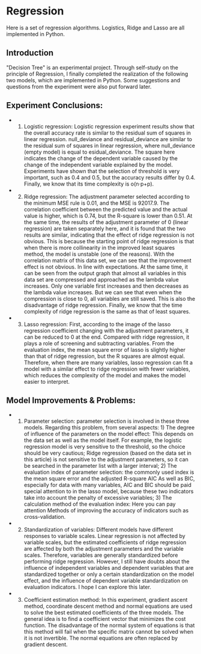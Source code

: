 # Regression
Here is a set of regression algorithms. Logistics, Ridge and Lasso are all implemented in Python.

## Introduction
"Decision Tree" is an experimental project. Through self-study on the principle of Regression, I finally completed the realization of the following two models, which are implemented in Python. Some suggestions and questions from the experiment were also put forward later.

## Experiment Conclusions:
- 1. Logistic regression: Logistic regression experiment results show that the overall accuracy rate is similar to the residual sum of squares in linear regression. null_deviance and residual_deviance are similar to the residual sum of squares in linear regression, where null_deviance (empty model) is equal to esidual_deviance. The square here indicates the change of the dependent variable caused by the change of the independent variable explained by the model. Experiments have shown that the selection of threshold is very important, such as 0.4 and 0.5, but the accuracy results differ by 0.4. Finally, we know that its time complexity is o(n·p+p).

- 2. Ridge regression: The adjustment parameter selected according to the minimum MSE rule is 0.01, and the MSE is 92017.9. The correlation coefficient between the predicted value and the actual value is higher, which is 0.74, but the R-square is lower than 0.51. At the same time, the results of the adjustment parameter of 0 (linear regression) are taken separately here, and it is found that the two results are similar, indicating that the effect of ridge regression is not obvious. This is because the starting point of ridge regression is that when there is more collinearity in the improved least squares method, the model is unstable (one of the reasons). With the correlation matrix of this data set, we can see that the improvement effect is not obvious. In line with expectations. At the same time, it can be seen from the output graph that almost all variables in this data set are compressed and approached as the lambda value increases. Only one variable first increases and then decreases as the lambda value increases. But we can see that even when the compression is close to 0, all variables are still saved. This is also the disadvantage of ridge regression. Finally, we know that the time complexity of ridge regression is the same as that of least squares.

- 3. Lasso regression: First, according to the image of the lasso regression coefficient changing with the adjustment parameters, it can be reduced to 0 at the end. Compared with ridge regression, it plays a role of screening and subtracting variables. From the evaluation index, the mean square error of lasso is slightly higher than that of ridge regression, but the R squares are almost equal. Therefore, when there are many variables, lasso regression can fit a model with a similar effect to ridge regression with fewer variables, which reduces the complexity of the model and makes the model easier to interpret. 

## Model Improvements & Problems:

- 1. Parameter selection: parameter selection is involved in these three models. Regarding this problem, from several aspects: 1) The degree of influence of the parameters on the model effect: This depends on the data set as well as the model itself. For example, the logistic regression model is very sensitive to the threshold, so the choice should be very cautious; Ridge regression (based on the data set in this article) is not sensitive to the adjustment parameters, so it can be searched in the parameter list with a larger interval; 2) The evaluation index of parameter selection: the commonly used index is the mean square error and the adjusted R-square AIC As well as BIC, especially for data with many variables, AIC and BIC should be paid special attention to in the lasso model, because these two indicators take into account the penalty of excessive variables; 3) The calculation method of the evaluation index: Here you can pay attention Methods of improving the accuracy of indicators such as cross-validation.

- 2. Standardization of variables: Different models have different responses to variable scales. Linear regression is not affected by variable scales, but the estimated coefficients of ridge regression are affected by both the adjustment parameters and the variable scales. Therefore, variables are generally standardized before performing ridge regression. However, I still have doubts about the influence of independent variables and dependent variables that are standardized together or only a certain standardization on the model effect, and the influence of dependent variable standardization on evaluation indicators. I hope I can explore this later.

- 3. Coefficient estimation method: In this experiment, gradient ascent method, coordinate descent method and normal equations are used to solve the best estimated coefficients of the three models. The general idea is to find a coefficient vector that minimizes the cost function. The disadvantage of the normal system of equations is that this method will fail when the specific matrix cannot be solved when it is not invertible. The normal equations are often replaced by gradient descent.
